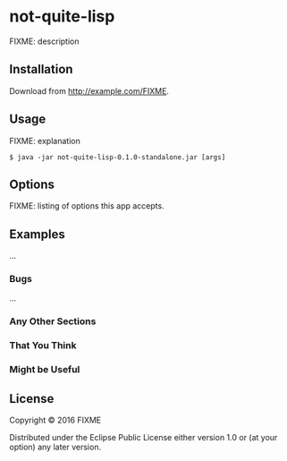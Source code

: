 # not-quite-lisp

FIXME: description

## Installation

Download from http://example.com/FIXME.

## Usage

FIXME: explanation

    $ java -jar not-quite-lisp-0.1.0-standalone.jar [args]

## Options

FIXME: listing of options this app accepts.

## Examples

...

### Bugs

...

### Any Other Sections
### That You Think
### Might be Useful

## License

Copyright © 2016 FIXME

Distributed under the Eclipse Public License either version 1.0 or (at
your option) any later version.
